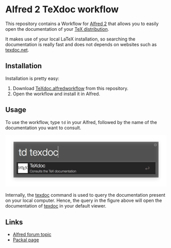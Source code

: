 # Alfred 2 TeXdoc workflow

This repository contains a Workflow for [Alfred 2][alfred2] that allows you to easily open the documentation of your [TeX distribution][mactex].

It makes use of your local LaTeX installation, so searching the documentation is really fast and does not depends on websites such as [texdoc.net](texdocnet).

## Installation

Installation is pretty easy:

 1. Download [TeXdoc.alfredworkflow](TeXdoc.alfredworkflow) from this repository.
 2. Open the workflow and install it in Alfred.

## Usage

To use the workflow, type `td` in your Alfred, followed by the name of the documentation you want to consult.

![Example `td texdoc`](img/example.png)

Internally, the [texdoc][texdoc] command is used to query the documentation present on your local computer.
Hence, the query in the figure above will open the documentation of [texdoc][texdoc] in your default viewer.

## Links

 - [Alfred forum topic](http://www.alfredforum.com/topic/8705-texdoc-workflow/)
 - [Packal page](http://www.packal.org/workflow/texdoc)

[alfred2]: https://www.alfredapp.com
[mactex]: https://tug.org/mactex/
[texdoc]: https://www.tug.org/texdoc/
[texdocnet]: http://texdoc.net
